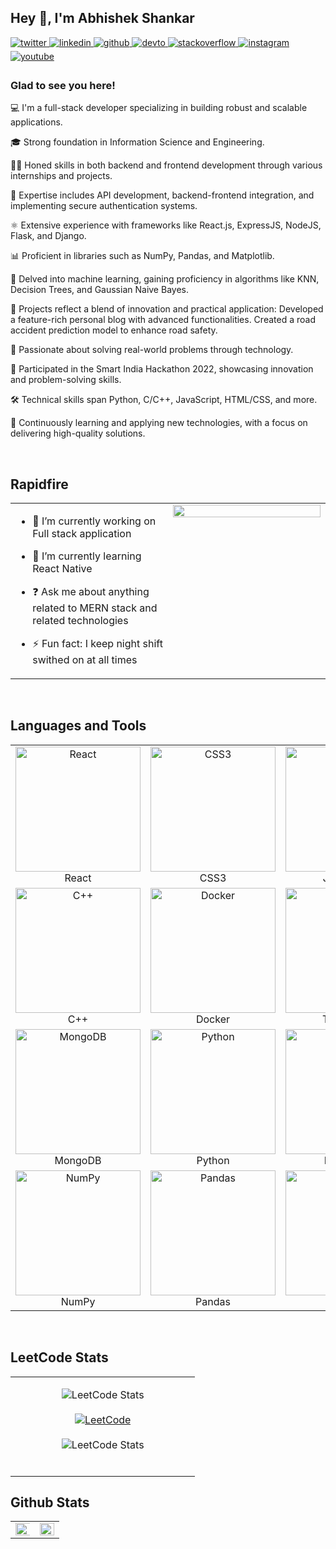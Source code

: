 ## Hey 👋, I'm Abhishek Shankar  
  

<a href="https://twitter.com/FirewallFox27" target="_blank">
<img src=https://img.shields.io/badge/twitter-%2300acee.svg?&style=for-the-badge&logo=twitter&logoColor=white alt=twitter style="margin-bottom: 5px;" />
</a>
<a href="https://linkedin.com/in/abhishekshankar27" target="_blank">
<img src=https://img.shields.io/badge/linkedin-%231E77B5.svg?&style=for-the-badge&logo=linkedin&logoColor=white alt=linkedin style="margin-bottom: 5px;" />
</a>
<a href="https://github.com/Abhishek" target="_blank">
<img src=https://img.shields.io/badge/github-%2324292e.svg?&style=for-the-badge&logo=github&logoColor=white alt=github style="margin-bottom: 5px;" />
</a>
<a href="https://dev.to/firewallfox" target="_blank">
<img src=https://img.shields.io/badge/dev.to-%2308090A.svg?&style=for-the-badge&logo=dev.to&logoColor=white alt=devto style="margin-bottom: 5px;" />
</a>
<a href="https://stackoverflow.com/users/26405261/abhishek-shankar" target="_blank">
<img src=https://img.shields.io/badge/stackoverflow-%23F28032.svg?&style=for-the-badge&logo=stackoverflow&logoColor=white alt=stackoverflow style="margin-bottom: 5px;" />
</a>
<a href="https://instagram.com/abhishek._shankar" target="_blank">
<img src=https://img.shields.io/badge/instagram-%23000000.svg?&style=for-the-badge&logo=instagram&logoColor=white alt=instagram style="margin-bottom: 5px;" />
</a>
<a href="https://www.youtube.com/@FirewallFox27" target="_blank">
<img src=https://img.shields.io/badge/youtube-%23EE4831.svg?&style=for-the-badge&logo=youtube&logoColor=white alt=youtube style="margin-bottom: 5px;" />
</a>  

  



### Glad to see you here!  
💻 I'm a full-stack developer specializing in building robust and scalable applications.

🎓 Strong foundation in Information Science and Engineering.

👨‍💻 Honed skills in both backend and frontend development through various internships and projects.

🚀 Expertise includes API development, backend-frontend integration, and implementing secure authentication systems.

⚛️ Extensive experience with frameworks like React.js, ExpressJS, NodeJS, Flask, and Django.

📊 Proficient in libraries such as NumPy, Pandas, and Matplotlib.

🤖 Delved into machine learning, gaining proficiency in algorithms like KNN, Decision Trees, and Gaussian Naive Bayes.

📝 Projects reflect a blend of innovation and practical application:
Developed a feature-rich personal blog with advanced functionalities.
Created a road accident prediction model to enhance road safety.

🏅 Passionate about solving real-world problems through technology.

🚀 Participated in the Smart India Hackathon 2022, showcasing innovation and problem-solving skills.

🛠️ Technical skills span Python, C/C++, JavaScript, HTML/CSS, and more.

🌱 Continuously learning and applying new technologies, with a focus on delivering high-quality solutions.  
  

<br/>  


## Rapidfire  
<table><tr><td valign="top" width="50%">

- 🔭 I’m currently working on Full stack application 
  

- 🌱 I’m currently learning React Native
  

- ❓ Ask me about anything related to MERN stack and related technologies  
  

- ⚡ Fun fact: I keep night shift swithed on at all times   


</td><td valign="top" width="50%">

<div align="center">
<img src="https://encrypted-tbn0.gstatic.com/images?q=tbn:ANd9GcSjy7tSiCdkGwhuPGHi20EbxVNaAZOiZrTajA&s" align="center" style="width: 100%" />
</div>  


</td></tr></table>  

<br/>  


## Languages and Tools  
<table>
    <tr>
        <td align="center">
            <a href="https://reactjs.org/" target="_blank">
                <img src="https://profilinator.rishav.dev/skills-assets/react-original-wordmark.svg" alt="React" width="200" height="200" />
            </a>
            <br />React
        </td>
        <td align="center">
            <a href="https://www.w3schools.com/css/" target="_blank">
                <img src="https://profilinator.rishav.dev/skills-assets/css3-original-wordmark.svg" alt="CSS3" width="200" height="200" />
            </a>
            <br />CSS3
        </td>
        <td align="center">
            <a href="https://www.javascript.com/" target="_blank">
                <img src="https://profilinator.rishav.dev/skills-assets/javascript-original.svg" alt="JavaScript" width="200" height="200" />
            </a>
            <br />JavaScript
        </td>
    </tr>
    <tr>
        <td align="center">
            <a href="https://www.cplusplus.com/" target="_blank">
                <img src="https://profilinator.rishav.dev/skills-assets/cplusplus-original.svg" alt="C++" width="200" height="200" />
            </a>
            <br />C++
        </td>
        <td align="center">
            <a href="https://www.docker.com/" target="_blank">
                <img src="https://profilinator.rishav.dev/skills-assets/docker-original-wordmark.svg" alt="Docker" width="200" height="200" />
            </a>
            <br />Docker
        </td>
        <td align="center">
            <a href="https://www.typescriptlang.org/" target="_blank">
                <img src="https://profilinator.rishav.dev/skills-assets/typescript-original.svg" alt="TypeScript" width="200" height="200" />
            </a>
            <br />TypeScript
        </td>
    </tr>
    <tr>
        <td align="center">
            <a href="https://www.mongodb.com/" target="_blank">
                <img src="https://profilinator.rishav.dev/skills-assets/mongodb-original-wordmark.svg" alt="MongoDB" width="200" height="200" />
            </a>
            <br />MongoDB
        </td>
        <td align="center">
            <a href="https://www.python.org/" target="_blank">
                <img src="https://profilinator.rishav.dev/skills-assets/python-original.svg" alt="Python" width="200" height="200" />
            </a>
            <br />Python
        </td>
        <td align="center">
            <a href="https://expressjs.com/" target="_blank">
                <img src="https://profilinator.rishav.dev/skills-assets/express-original-wordmark.svg" alt="Express.js" width="200" height="200" />
            </a>
            <br />Express.js
        </td>
    </tr>
    <tr>
        <td align="center">
            <a href="https://numpy.org/" target="_blank">
                <img src="https://upload.wikimedia.org/wikipedia/commons/3/31/NumPy_logo_2020.svg" alt="NumPy" width="200" height="200" />
            </a>
            <br />NumPy
        </td>
        <td align="center">
            <a href="https://pandas.pydata.org/" target="_blank">
                <img src="https://upload.wikimedia.org/wikipedia/commons/e/ed/Pandas_logo.svg" alt="Pandas" width="200" height="200" />
            </a>
            <br />Pandas
        </td>
        <td align="center">
            <a href="https://matplotlib.org/" target="_blank">
                <img src="https://upload.wikimedia.org/wikipedia/commons/8/84/Matplotlib_icon.svg" alt="Matplotlib" width="200" height="200" />
            </a>
            <br />Matplotlib
        </td>
    </tr>
</table>



<br/>  

## LeetCode Stats  
<table><tr><td valign="top" width="50%" align="center">
  
![LeetCode Stats](https://img.shields.io/badge/dynamic/json?color=blue&label=LeetCode&query=ranking&url=https%3A%2F%2Fleetcode-stats-api.herokuapp.com%2FFirewallFox)
<br/>
<br/>
[![LeetCode](https://img.shields.io/badge/LeetCode-000?style=for-the-badge&logo=LeetCode&logoColor=#d16c06)](https://leetcode.com/u/FirewallFox/)
<br/>
<br/>
![LeetCode Stats](https://leetcard.jacoblin.cool/FireWallFox?theme=dark&font=Tiro%20Kannada&ext=contest&width=800)
<br/>
<br/>

</td></tr></table> 









## Github Stats  
<table><tr><td valign="top" width="50%">

<img src="https://github-readme-stats.vercel.app/api?username=abhisheksd27&show_icons=true&count_private=true&hide_border=true&bg_color=000000" align="left" style="width: 110%" />
<br/>


</td><td valign="top" width="50%">

<img src="https://github-readme-stats.vercel.app/api/top-langs/?username=abhisheksd27&hide_border=true&layout=compact&bg_color=000000" align="left" style="width: 100%" />


</td></tr></table>  

<br/>  

  

<br/>  



 
  



